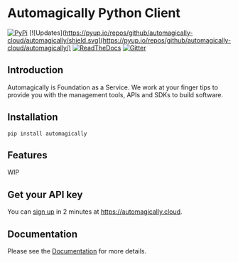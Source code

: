 # Automagically Python Client

[![PyPi](https://img.shields.io/pypi/v/automagically.svg)](https://pypi.python.org/pypi/automagically)
[![Updates](https://pyup.io/repos/github/automagically-cloud/automagically/shield.svg](https://pyup.io/repos/github/automagically-cloud/automagically/)
[![ReadTheDocs](https://img.shields.io/pypi/v/automagically.svg)](https://automagically.readthedocs.io/en/latest/?version=latest)
[![Gitter](https://badges.gitter.im/binaryai/community.svg)](https://gitter.im/automagically-hq/community?utm_source=badge&utm_medium=badge&utm_campaign=pr-badge)

## Introduction

Automagically is Foundation as a Service. We work at your finger tips to provide you with the management tools, APIs and SDKs to build software.

## Installation

```shell
pip install automagically
```

## Features

WIP

## Get your API key

You can [sign up](https://automagically.cloud/sign-up) in 2 minutes at <https://automagically.cloud>.

## Documentation

Please see the [Documentation](https://binaryai.readthedocs.io/en/latest/index.html) for more details.
